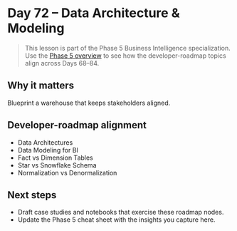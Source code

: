 # Day 72 – Data Architecture & Modeling

> This lesson is part of the Phase 5 Business Intelligence specialization. Use the [Phase 5 overview](../docs/bi-curriculum.md) to see how the developer-roadmap topics align across Days 68–84.

## Why it matters

Blueprint a warehouse that keeps stakeholders aligned.

## Developer-roadmap alignment

- Data Architectures
- Data Modeling for BI
- Fact vs Dimension Tables
- Star vs Snowflake Schema
- Normalization vs Denormalization

## Next steps

- Draft case studies and notebooks that exercise these roadmap nodes.
- Update the Phase 5 cheat sheet with the insights you capture here.
